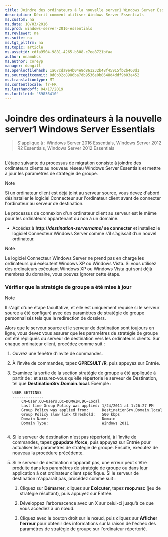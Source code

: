 ```yaml
---
title: Joindre des ordinateurs à la nouvelle server1 Windows Server Essentials
description: Décrit comment utiliser Windows Server Essentials
ms.custom: na
ms.date: 10/03/2016
ms.prod: windows-server-2016-essentials
ms.reviewer: na
ms.suite: na
ms.tgt_pltfrm: na
ms.topic: article
ms.assetid: cdfa9504-9881-4265-b308-c7ee8721bfaa
author: nnamuhcs
ms.author: coreyp
manager: dongill
ms.openlocfilehash: 1a67cda9e4b04e8d861232b48f45915fb2b460d1
ms.sourcegitcommit: 0d0b32c8986ba7db9536e0b8648d4ddf9b03e452
ms.translationtype: MT
ms.contentlocale: fr-FR
ms.lasthandoff: 04/17/2019
ms.locfileid: "59836410"
---
```

# <a name="join-computers-to-the-new-windows-server-essentials-server1"></a>Joindre des ordinateurs à la nouvelle server1 Windows Server Essentials

>S'applique à : Windows Server 2016 Essentials, Windows Server 2012 R2 Essentials, Windows Server 2012 Essentials

##  <a name="BKMK_JoinComputers"></a>   
 L’étape suivante du processus de migration consiste à joindre des ordinateurs clients au nouveau réseau Windows Server Essentials et mettre à jour les paramètres de stratégie de groupe.  
  
> [!NOTE]
>  Si un ordinateur client est déjà joint au serveur source, vous devez d'abord désinstaller le logiciel Connecteur sur l'ordinateur client avant de connecter l'ordinateur au serveur de destination.  
  
 Le processus de connexion d'un ordinateur client au serveur est le même pour les ordinateurs appartenant ou non à un domaine.  
  
-   Accédez à **http://***destination-servername***/ se connecter** et installez le logiciel Connecteur Windows Server comme s’il s’agissait d’un nouvel ordinateur.  
  
> [!NOTE]
>  Le logiciel Connecteur Windows Server ne prend pas en charge les ordinateurs qui exécutent Windows XP ou Windows Vista. Si vous utilisez des ordinateurs exécutant Windows XP ou Windows Vista qui sont déjà membres du domaine, vous pouvez ignorer cette étape.  
  
### <a name="ensure-that-group-policy-has-updated"></a>Vérifier que la stratégie de groupe a été mise à jour  
  
> [!NOTE]
>  Il s'agit d'une étape facultative, et elle est uniquement requise si le serveur source a été configuré avec des paramètres de stratégie de groupe personnalisés tels que la redirection de dossiers.  
  
 Alors que le serveur source et le serveur de destination sont toujours en ligne, vous devez vous assurer que les paramètres de stratégie de groupe ont été répliqués du serveur de destination vers les ordinateurs clients. Sur chaque ordinateur client, procédez comme suit :  
  
1.  Ouvrez une fenêtre d'invite de commandes.  
  
2.  À l’invite de commandes, tapez **GPRESULT /R**, puis appuyez sur Entrée.  
  
3.  Examinez la sortie de la section stratégie de groupe a été appliquée à partir de : et assurez-vous qu’elle répertorie le serveur de Destination, tel que **DestinationSrv.Domain.local**. Exemple :  
  
    ```  
    USER SETTINGS  
    --------------  
        CN=User,OU=Users,DC=DOMAIN,DC=Local  
        Last time Group Policy was applied: 1/24/2011 at 1:26:27 PM  
        Group Policy was applied from:      DestinationSrv.Domain.local  
        Group Policy slow link threshold:   500 kbps  
        Domain Name:                        Domain  
        Domain Type:                        Windows 2011  
  
    ```  
  
4.  Si le serveur de destination n'est pas répertorié, à l'invite de commandes, tapez **gpupdate /force**, puis appuyez sur Entrée pour actualiser les paramètres de stratégie de groupe. Ensuite, exécutez de nouveau la procédure précédente.  
  
5.  Si le serveur de destination n'apparaît pas, une erreur peut s'être produite dans les paramètres de stratégie de groupe ou dans leur application à cet ordinateur client spécifique. Si le serveur de destination n'apparaît pas, procédez comme suit :  
  
    1.  Cliquez sur **Démarrer**, cliquez sur **Exécuter**, tapez **rsop.msc** (jeu de stratégie résultant), puis appuyez sur Entrée.  
  
    2.  Développez l’arborescence avec un X sur celui-ci jusqu'à ce que vous accédiez à un nœud.  
  
    3.  Cliquez avec le bouton droit sur le nœud, puis cliquez sur **Afficher l'erreur** pour obtenir des informations sur la raison de l'échec des paramètres de stratégie de groupe sur l'ordinateur répertorié.

